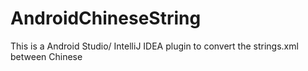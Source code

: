 # AndroidChineseString
This is a Android Studio/ IntelliJ IDEA plugin to convert the strings.xml between Chinese
